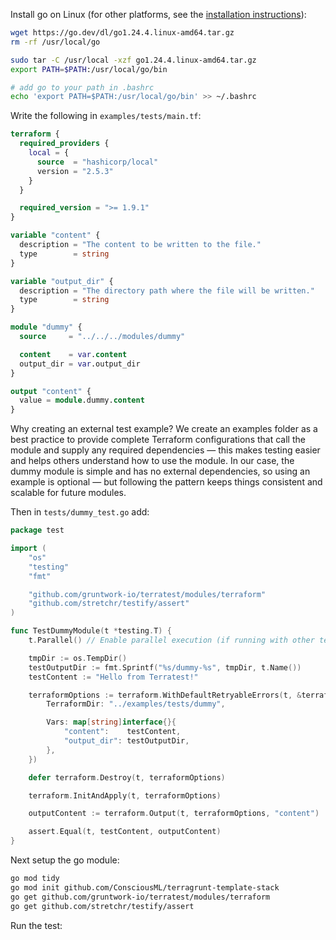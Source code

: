 Install go on Linux (for other platforms, see the [installation instructions](https://go.dev/doc/install)):
```bash
wget https://go.dev/dl/go1.24.4.linux-amd64.tar.gz
rm -rf /usr/local/go

sudo tar -C /usr/local -xzf go1.24.4.linux-amd64.tar.gz
export PATH=$PATH:/usr/local/go/bin

# add go to your path in .bashrc
echo 'export PATH=$PATH:/usr/local/go/bin' >> ~/.bashrc
```

Write the following in `examples/tests/main.tf`:
```tf
terraform {
  required_providers {
    local = {
      source  = "hashicorp/local"
      version = "2.5.3"
    }
  }

  required_version = ">= 1.9.1"
}

variable "content" {
  description = "The content to be written to the file."
  type        = string
}

variable "output_dir" {
  description = "The directory path where the file will be written."
  type        = string
}

module "dummy" {
  source     = "../../../modules/dummy"

  content    = var.content
  output_dir = var.output_dir
}

output "content" {
  value = module.dummy.content
}
```

Why creating an external test example?
We create an examples folder as a best practice to provide complete Terraform configurations that call the module and supply any required dependencies — this makes testing easier and helps others understand how to use the module. In our case, the dummy module is simple and has no external dependencies, so using an example is optional — but following the pattern keeps things consistent and scalable for future modules.

Then in `tests/dummy_test.go` add:
```go
package test

import (
    "os"
    "testing"
    "fmt"

    "github.com/gruntwork-io/terratest/modules/terraform"
    "github.com/stretchr/testify/assert"
)

func TestDummyModule(t *testing.T) {
    t.Parallel() // Enable parallel execution (if running with other tests)

    tmpDir := os.TempDir()
    testOutputDir := fmt.Sprintf("%s/dummy-%s", tmpDir, t.Name())
    testContent := "Hello from Terratest!"

    terraformOptions := terraform.WithDefaultRetryableErrors(t, &terraform.Options{
        TerraformDir: "../examples/tests/dummy",

        Vars: map[string]interface{}{
            "content":    testContent,
            "output_dir": testOutputDir,
        },
    })

    defer terraform.Destroy(t, terraformOptions)

    terraform.InitAndApply(t, terraformOptions)

    outputContent := terraform.Output(t, terraformOptions, "content")

    assert.Equal(t, testContent, outputContent)
}
```

Next setup the go module:
```bash
go mod tidy
go mod init github.com/ConsciousML/terragrunt-template-stack
go get github.com/gruntwork-io/terratest/modules/terraform
go get github.com/stretchr/testify/assert
```

Run the test:
```bash